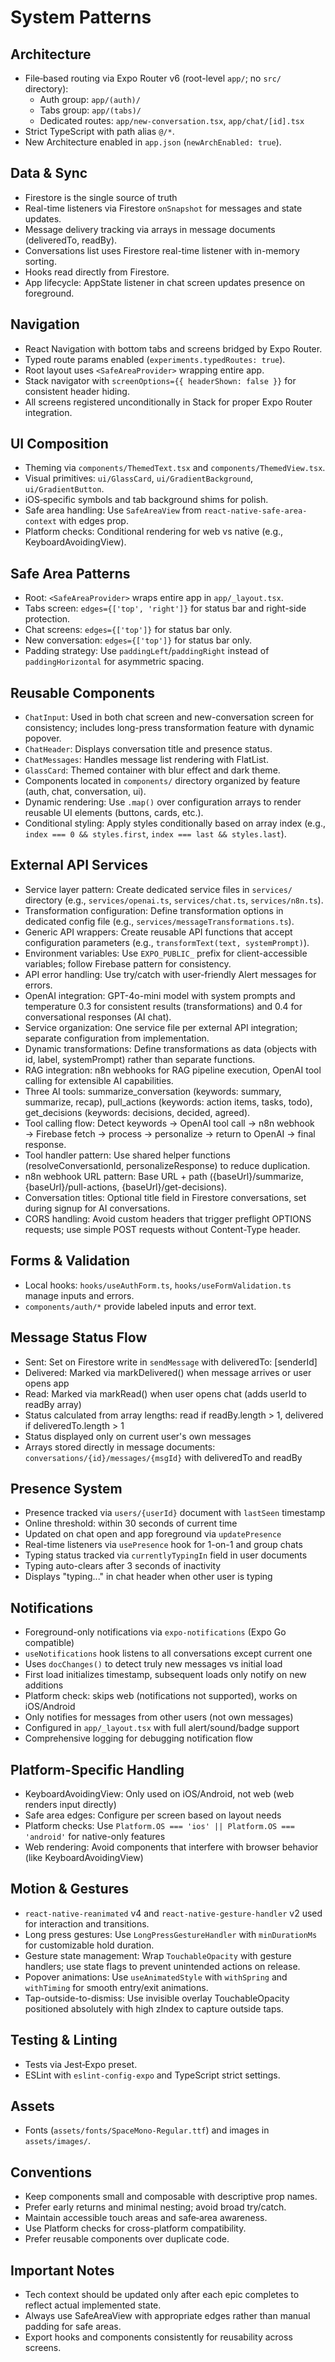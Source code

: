 # System Patterns

## Architecture
- File‑based routing via Expo Router v6 (root-level `app/`; no `src/` directory):
  - Auth group: `app/(auth)/`
  - Tabs group: `app/(tabs)/`
  - Dedicated routes: `app/new-conversation.tsx`, `app/chat/[id].tsx`
- Strict TypeScript with path alias `@/*`.
- New Architecture enabled in `app.json` (`newArchEnabled: true`).

## Data & Sync
- Firestore is the single source of truth
- Real-time listeners via Firestore `onSnapshot` for messages and state updates.
- Message delivery tracking via arrays in message documents (deliveredTo, readBy).
- Conversations list uses Firestore real-time listener with in-memory sorting.
- Hooks read directly from Firestore.
- App lifecycle: AppState listener in chat screen updates presence on foreground.

## Navigation
- React Navigation with bottom tabs and screens bridged by Expo Router.
- Typed route params enabled (`experiments.typedRoutes: true`).
- Root layout uses `<SafeAreaProvider>` wrapping entire app.
- Stack navigator with `screenOptions={{ headerShown: false }}` for consistent header hiding.
- All screens registered unconditionally in Stack for proper Expo Router integration.

## UI Composition
- Theming via `components/ThemedText.tsx` and `components/ThemedView.tsx`.
- Visual primitives: `ui/GlassCard`, `ui/GradientBackground`, `ui/GradientButton`.
- iOS‑specific symbols and tab background shims for polish.
- Safe area handling: Use `SafeAreaView` from `react-native-safe-area-context` with edges prop.
- Platform checks: Conditional rendering for web vs native (e.g., KeyboardAvoidingView).

## Safe Area Patterns
- Root: `<SafeAreaProvider>` wraps entire app in `app/_layout.tsx`.
- Tabs screen: `edges={['top', 'right']}` for status bar and right-side protection.
- Chat screens: `edges={['top']}` for status bar only.
- New conversation: `edges={['top']}` for status bar only.
- Padding strategy: Use `paddingLeft`/`paddingRight` instead of `paddingHorizontal` for asymmetric spacing.

## Reusable Components
- `ChatInput`: Used in both chat screen and new-conversation screen for consistency; includes long-press transformation feature with dynamic popover.
- `ChatHeader`: Displays conversation title and presence status.
- `ChatMessages`: Handles message list rendering with FlatList.
- `GlassCard`: Themed container with blur effect and dark theme.
- Components located in `components/` directory organized by feature (auth, chat, conversation, ui).
- Dynamic rendering: Use `.map()` over configuration arrays to render reusable UI elements (buttons, cards, etc.).
- Conditional styling: Apply styles conditionally based on array index (e.g., `index === 0 && styles.first`, `index === last && styles.last`).

## External API Services
- Service layer pattern: Create dedicated service files in `services/` directory (e.g., `services/openai.ts`, `services/chat.ts`, `services/n8n.ts`).
- Transformation configuration: Define transformation options in dedicated config file (e.g., `services/messageTransformations.ts`).
- Generic API wrappers: Create reusable API functions that accept configuration parameters (e.g., `transformText(text, systemPrompt)`).
- Environment variables: Use `EXPO_PUBLIC_` prefix for client-accessible variables; follow Firebase pattern for consistency.
- API error handling: Use try/catch with user-friendly Alert messages for errors.
- OpenAI integration: GPT-4o-mini model with system prompts and temperature 0.3 for consistent results (transformations) and 0.4 for conversational responses (AI chat).
- Service organization: One service file per external API integration; separate configuration from implementation.
- Dynamic transformations: Define transformations as data (objects with id, label, systemPrompt) rather than separate functions.
- RAG integration: n8n webhooks for RAG pipeline execution, OpenAI tool calling for extensible AI capabilities.
- Three AI tools: summarize_conversation (keywords: summary, summarize, recap), pull_actions (keywords: action items, tasks, todo), get_decisions (keywords: decisions, decided, agreed).
- Tool calling flow: Detect keywords → OpenAI tool call → n8n webhook → Firebase fetch → process → personalize → return to OpenAI → final response.
- Tool handler pattern: Use shared helper functions (resolveConversationId, personalizeResponse) to reduce duplication.
- n8n webhook URL pattern: Base URL + path ({baseUrl}/summarize, {baseUrl}/pull-actions, {baseUrl}/get-decisions).
- Conversation titles: Optional title field in Firestore conversations, set during signup for AI conversations.
- CORS handling: Avoid custom headers that trigger preflight OPTIONS requests; use simple POST requests without Content-Type header.

## Forms & Validation
- Local hooks: `hooks/useAuthForm.ts`, `hooks/useFormValidation.ts` manage inputs and errors.
- `components/auth/*` provide labeled inputs and error text.

## Message Status Flow
- Sent: Set on Firestore write in `sendMessage` with deliveredTo: [senderId]
- Delivered: Marked via markDelivered() when message arrives or user opens app
- Read: Marked via markRead() when user opens chat (adds userId to readBy array)
- Status calculated from array lengths: read if readBy.length > 1, delivered if deliveredTo.length > 1
- Status displayed only on current user's own messages
- Arrays stored directly in message documents: `conversations/{id}/messages/{msgId}` with deliveredTo and readBy

## Presence System
- Presence tracked via `users/{userId}` document with `lastSeen` timestamp
- Online threshold: within 30 seconds of current time
- Updated on chat open and app foreground via `updatePresence`
- Real-time listeners via `usePresence` hook for 1-on-1 and group chats
- Typing status tracked via `currentlyTypingIn` field in user documents
- Typing auto-clears after 3 seconds of inactivity
- Displays "typing..." in chat header when other user is typing

## Notifications
- Foreground-only notifications via `expo-notifications` (Expo Go compatible)
- `useNotifications` hook listens to all conversations except current one
- Uses `docChanges()` to detect truly new messages vs initial load
- First load initializes timestamp, subsequent loads only notify on new additions
- Platform check: skips web (notifications not supported), works on iOS/Android
- Only notifies for messages from other users (not own messages)
- Configured in `app/_layout.tsx` with full alert/sound/badge support
- Comprehensive logging for debugging notification flow

## Platform-Specific Handling
- KeyboardAvoidingView: Only used on iOS/Android, not web (web renders input directly)
- Safe area edges: Configure per screen based on layout needs
- Platform checks: Use `Platform.OS === 'ios' || Platform.OS === 'android'` for native-only features
- Web rendering: Avoid components that interfere with browser behavior (like KeyboardAvoidingView)

## Motion & Gestures
- `react-native-reanimated` v4 and `react-native-gesture-handler` v2 used for interaction and transitions.
- Long press gestures: Use `LongPressGestureHandler` with `minDurationMs` for customizable hold duration.
- Gesture state management: Wrap `TouchableOpacity` with gesture handlers; use state flags to prevent unintended actions on release.
- Popover animations: Use `useAnimatedStyle` with `withSpring` and `withTiming` for smooth entry/exit animations.
- Tap-outside-to-dismiss: Use invisible overlay TouchableOpacity positioned absolutely with high zIndex to capture outside taps.

## Testing & Linting
- Tests via Jest‑Expo preset.
- ESLint with `eslint-config-expo` and TypeScript strict settings.

## Assets
- Fonts (`assets/fonts/SpaceMono-Regular.ttf`) and images in `assets/images/`.

## Conventions
- Keep components small and composable with descriptive prop names.
- Prefer early returns and minimal nesting; avoid broad try/catch.
- Maintain accessible touch areas and safe‑area awareness.
- Use Platform checks for cross-platform compatibility.
- Prefer reusable components over duplicate code.

## Important Notes
- Tech context should be updated only after each epic completes to reflect actual implemented state.
- Always use SafeAreaView with appropriate edges rather than manual padding for safe areas.
- Export hooks and components consistently for reusability across screens.
